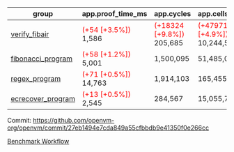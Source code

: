 | group | app.proof_time_ms | app.cycles | app.cells_used | leaf.proof_time_ms | leaf.cycles | leaf.cells_used |
| -- | -- | -- | -- | -- | -- | -- |
| [verify_fibair](https://github.com/openvm-org/openvm/blob/benchmark-results/benchmarks-pr/1338/verify_fibair-27eb1494e7cda849a55cfbbdb9e41350f0e266cc.md) |<span style='color: red'>(+54 [+3.5%])</span> 1,586 | <span style='color: red'>(+18324 [+9.8%])</span> 205,685 | <span style='color: red'>(+479717 [+4.9%])</span> 10,244,506 |- | - | - |
| [fibonacci_program](https://github.com/openvm-org/openvm/blob/benchmark-results/benchmarks-pr/1338/fibonacci-27eb1494e7cda849a55cfbbdb9e41350f0e266cc.md) |<span style='color: red'>(+58 [+1.2%])</span> 5,001 |  1,500,095 |  51,485,080 |- | - | - |
| [regex_program](https://github.com/openvm-org/openvm/blob/benchmark-results/benchmarks-pr/1338/regex-27eb1494e7cda849a55cfbbdb9e41350f0e266cc.md) |<span style='color: red'>(+71 [+0.5%])</span> 14,763 |  1,914,103 |  165,455,373 |- | - | - |
| [ecrecover_program](https://github.com/openvm-org/openvm/blob/benchmark-results/benchmarks-pr/1338/ecrecover-27eb1494e7cda849a55cfbbdb9e41350f0e266cc.md) |<span style='color: red'>(+13 [+0.5%])</span> 2,545 |  284,567 |  15,055,723 |- | - | - |


Commit: https://github.com/openvm-org/openvm/commit/27eb1494e7cda849a55cfbbdb9e41350f0e266cc

[Benchmark Workflow](https://github.com/openvm-org/openvm/actions/runs/13136034372)
